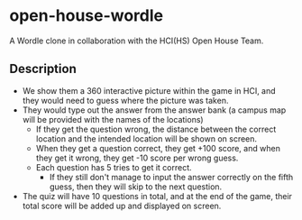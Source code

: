 # open-house-wordle

A Wordle clone in collaboration with the HCI(HS) Open House Team.

## Description
- We show them a 360 interactive picture within the game in HCI, and they would need to guess where the picture was taken.
- They would type out the answer from the answer bank (a campus map will be provided with the names of the locations)
  - If they get the question wrong, the distance between the correct location and the intended location will be shown on screen. 
  - When they get a question correct, they get +100 score, and when they get it wrong, they get -10 score per wrong guess. 
  - Each question has 5 tries to get it correct. 
    - If they still don't manage to input the answer correctly on the fifth guess, then they will skip to the next question.
- The quiz will have 10 questions in total, and at the end of the game, their total score will be added up and displayed on screen.
